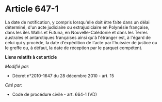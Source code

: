 # Article 647-1

La date de notification, y compris lorsqu'elle doit être faite dans un délai déterminé, d'un acte judiciaire ou
extrajudiciaire en Polynésie française, dans les îles Wallis et Futuna, en Nouvelle-Calédonie et dans les Terres australes et
antarctiques françaises ainsi qu'à l'étranger est, à l'égard de celui qui y procède, la date d'expédition de l'acte par
l'huissier de justice ou le greffe ou, à défaut, la date de réception par le parquet compétent.

**Liens relatifs à cet article**

_Modifié par_:

  - Décret n°2010-1647 du 28 décembre 2010 - art. 15

_Cité par_:

  - Code de procédure civile - art. 664-1 (VD)
